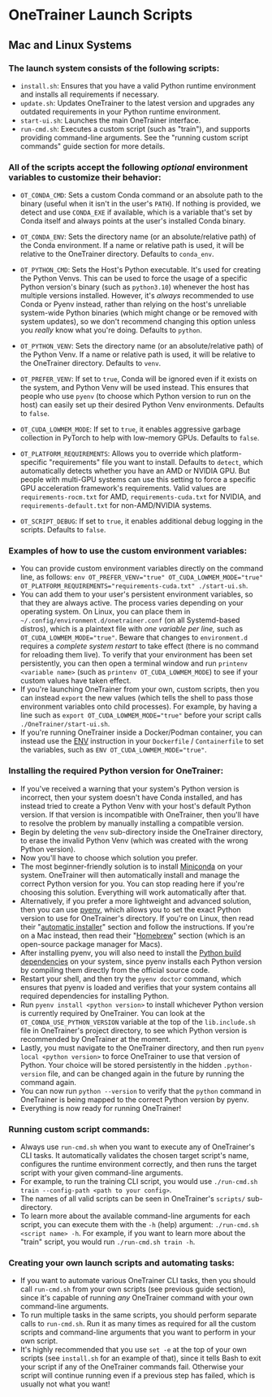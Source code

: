 # OneTrainer Launch Scripts


## Mac and Linux Systems

### The launch system consists of the following scripts:

- `install.sh`: Ensures that you have a valid Python runtime environment and installs all requirements if necessary.
- `update.sh`: Updates OneTrainer to the latest version and upgrades any outdated requirements in your Python runtime environment.
- `start-ui.sh`: Launches the main OneTrainer interface.
- `run-cmd.sh`: Executes a custom script (such as "train"), and supports providing command-line arguments. See the "running custom script commands" guide section for more details.


### All of the scripts accept the following *optional* environment variables to customize their behavior:

- `OT_CONDA_CMD`: Sets a custom Conda command or an absolute path to the binary (useful when it isn't in the user's `PATH`). If nothing is provided, we detect and use `CONDA_EXE` if available, which is a variable that's set by Conda itself and always points at the user's installed Conda binary.

- `OT_CONDA_ENV`: Sets the directory name (or an absolute/relative path) of the Conda environment. If a name or relative path is used, it will be relative to the OneTrainer directory. Defaults to `conda_env`.

- `OT_PYTHON_CMD`: Sets the Host's Python executable. It's used for creating the Python Venvs. This can be used to force the usage of a specific Python version's binary (such as `python3.10`) whenever the host has multiple versions installed. However, it's *always* recommended to use Conda or Pyenv instead, rather than relying on the host's unreliable system-wide Python binaries (which might change or be removed with system updates), so we don't recommend changing this option unless you *really* know what you're doing. Defaults to `python`.

- `OT_PYTHON_VENV`: Sets the directory name (or an absolute/relative path) of the Python Venv. If a name or relative path is used, it will be relative to the OneTrainer directory. Defaults to `venv`.

- `OT_PREFER_VENV`: If set to `true`, Conda will be ignored even if it exists on the system, and Python Venv will be used instead. This ensures that people who use `pyenv` (to choose which Python version to run on the host) can easily set up their desired Python Venv environments. Defaults to `false`.

- `OT_CUDA_LOWMEM_MODE`: If set to `true`, it enables aggressive garbage collection in PyTorch to help with low-memory GPUs. Defaults to `false`.

- `OT_PLATFORM_REQUIREMENTS`: Allows you to override which platform-specific "requirements" file you want to install. Defaults to `detect`, which automatically detects whether you have an AMD or NVIDIA GPU. But people with multi-GPU systems can use this setting to force a specific GPU acceleration framework's requirements. Valid values are `requirements-rocm.txt` for AMD, `requirements-cuda.txt` for NVIDIA, and `requirements-default.txt` for non-AMD/NVIDIA systems.

- `OT_SCRIPT_DEBUG`: If set to `true`, it enables additional debug logging in the scripts. Defaults to `false`.


### Examples of how to use the custom environment variables:

- You can provide custom environment variables directly on the command line, as follows: `env OT_PREFER_VENV="true" OT_CUDA_LOWMEM_MODE="true" OT_PLATFORM_REQUIREMENTS="requirements-cuda.txt" ./start-ui.sh`.
- You can add them to your user's persistent environment variables, so that they are always active. The process varies depending on your operating system. On Linux, you can place them in `~/.config/environment.d/onetrainer.conf` (on all Systemd-based distros), which is a plaintext file with *one variable per line,* such as `OT_CUDA_LOWMEM_MODE="true"`. Beware that changes to `environment.d` requires a *complete system restart* to take effect (there is no command for reloading them live). To verify that your environment has been set persistently, you can then open a terminal window and run `printenv <variable name>` (such as `printenv OT_CUDA_LOWMEM_MODE`) to see if your custom values have taken effect.
- If you're launching OneTrainer from your own, custom scripts, then you can instead `export` the new values (which tells the shell to pass those environment variables onto child processes). For example, by having a line such as `export OT_CUDA_LOWMEM_MODE="true"` before your script calls `./OneTrainer/start-ui.sh`.
- If you're running OneTrainer inside a Docker/Podman container, you can instead use the [ENV](https://docs.docker.com/reference/dockerfile/#env) instruction in your `Dockerfile` / `Containerfile` to set the variables, such as `ENV OT_CUDA_LOWMEM_MODE="true"`.


### Installing the required Python version for OneTrainer:

- If you've received a warning that your system's Python version is incorrect, then your system doesn't have Conda installed, and has instead tried to create a Python Venv with your host's default Python version. If that version is incompatible with OneTrainer, then you'll have to resolve the problem by manually installing a compatible version.
- Begin by deleting the `venv` sub-directory inside the OneTrainer directory, to erase the invalid Python Venv (which was created with the wrong Python version).
- Now you'll have to choose which solution you prefer.
- The most beginner-friendly solution is to install [Miniconda](https://docs.anaconda.com/miniconda/) on your system. OneTrainer will then automatically install and manage the correct Python version for you. You can stop reading here if you're choosing this solution. Everything will work automatically after that.
- Alternatively, if you prefer a more lightweight and advanced solution, then you can use [pyenv](https://github.com/pyenv/pyenv), which allows you to set the exact Python version to use for OneTrainer's directory. If you're on Linux, then read their "[automatic installer](https://github.com/pyenv/pyenv?tab=readme-ov-file#automatic-installer)" section and follow the instructions. If you're on a Mac instead, then read their "[Homebrew](https://github.com/pyenv/pyenv?tab=readme-ov-file#homebrew-in-macos)" section (which is an open-source package manager for Macs).
- After installing pyenv, you will also need to install the [Python build dependencies](https://github.com/pyenv/pyenv/wiki#suggested-build-environment) on your system, since pyenv installs each Python version by compiling them directly from the official source code.
- Restart your shell, and then try the `pyenv doctor` command, which ensures that pyenv is loaded and verifies that your system contains all required dependencies for installing Python.
- Run `pyenv install <python version>` to install whichever Python version is currently required by OneTrainer. You can look at the `OT_CONDA_USE_PYTHON_VERSION` variable at the top of the `lib.include.sh` file in OneTrainer's project directory, to see which Python version is recommended by OneTrainer at the moment.
- Lastly, you must navigate to the OneTrainer directory, and then run `pyenv local <python version>` to force OneTrainer to use that version of Python. Your choice will be stored persistently in the hidden `.python-version` file, and can be changed again in the future by running the command again.
- You can now run `python --version` to verify that the `python` command in OneTrainer is being mapped to the correct Python version by pyenv.
- Everything is now ready for running OneTrainer!


### Running custom script commands:

- Always use `run-cmd.sh` when you want to execute any of OneTrainer's CLI tasks. It automatically validates the chosen target script's name, configures the runtime environment correctly, and then runs the target script with your given command-line arguments.
- For example, to run the training CLI script, you would use `./run-cmd.sh train --config-path <path to your config>`.
- The names of all valid scripts can be seen in OneTrainer's `scripts/` sub-directory.
- To learn more about the available command-line arguments for each script, you can execute them with the `-h` (help) argument: `./run-cmd.sh <script name> -h`. For example, if you want to learn more about the "train" script, you would run `./run-cmd.sh train -h`.


### Creating your own launch scripts and automating tasks:

- If you want to automate various OneTrainer CLI tasks, then you should call `run-cmd.sh` from your own scripts (see previous guide section), since it's capable of running *any* OneTrainer command with your own command-line arguments.
- To run multiple tasks in the same scripts, you should perform separate calls to `run-cmd.sh`. Run it as many times as required for all the custom scripts and command-line arguments that you want to perform in your own script.
- It's highly recommended that you use `set -e` at the top of your own scripts (see `install.sh` for an example of that), since it tells Bash to exit your script if any of the OneTrainer commands fail. Otherwise your script will continue running even if a previous step has failed, which is usually not what you want!
